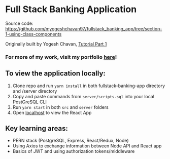 # Full Stack Banking Application

Source code: https://github.com/myogeshchavan97/fullstack_banking_app/tree/section-1-using-class-components

Originally built by Yogesh Chavan, [Tutorial Part 1](https://medium.com/javascript-in-plain-english/create-a-fullstack-banking-application-using-react-e8c96d74cd39)

### For more of my work, visit my portfolio [here](https://www.vikramraisharma.dev/)!

## To view the application locally:
1. Clone repo and run `yarn install` in both fullstack-banking-app directory and /server directory
2. Copy and paste commands from `server/scripts.sql` into your local PostGreSQL CLI
3. Run `yarn start` in both `src` and `server` folders
4. Open [localhost](http://localhost:3000) to view the React App

## Key learning areas:
- PERN stack (PostgreSQL, Express, React/Redux, Node)
- Using Axios to exchange information between Node API and React app
- Basics of JWT and using authorization tokens/middleware


